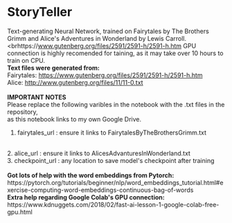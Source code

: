 # StoryTeller
Text-generating Neural Network, trained on Fairytales by The Brothers Grimm and Alice's Adventures in Wonderland by Lewis Carroll.
<brhttps://www.gutenberg.org/files/2591/2591-h/2591-h.htm
GPU connection is highly recomended for taining, as it may take over 10 hours to train on CPU.
<br>
<b>Text files were generated from:</b>
<br>
Fairytales: https://www.gutenberg.org/files/2591/2591-h/2591-h.htm
<br>
Alice: http://www.gutenberg.org/files/11/11-0.txt
<br>
<br>
<b>IMPORTANT NOTES</b>
<br>
Please replace the following varibles in the notebook with the .txt files in the repository,
<br>
as this notebook links to my own Google Drive.
<br>
1. fairytales_url : ensure it links to FairytalesByTheBrothersGrimm.txt
<br>
2. alice_url : ensure it links to AlicesAdvanturesInWonderland.txt
<br>
3. checkpoint_url : any location to save model's checkpoint after training
<br>
<br>
<b>Got lots of help with the word embeddings from Pytorch:</b>
<br>
https://pytorch.org/tutorials/beginner/nlp/word_embeddings_tutorial.html#exercise-computing-word-embeddings-continuous-bag-of-words
<br>
<b>Extra help regarding Google Colab's GPU connection:</b>
<br>
https://www.kdnuggets.com/2018/02/fast-ai-lesson-1-google-colab-free-gpu.html
